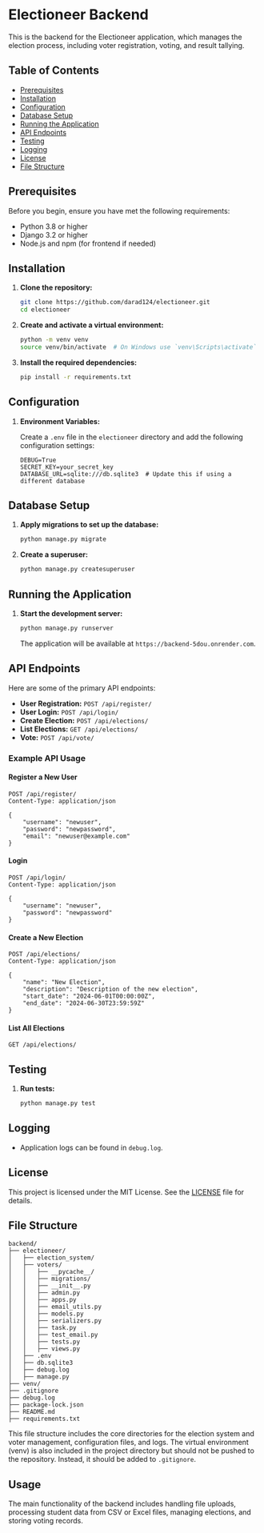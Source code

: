 
# Electioneer Backend

This is the backend for the Electioneer application, which manages the election process, including voter registration, voting, and result tallying.

## Table of Contents

- [Prerequisites](#prerequisites)
- [Installation](#installation)
- [Configuration](#configuration)
- [Database Setup](#database-setup)
- [Running the Application](#running-the-application)
- [API Endpoints](#api-endpoints)
- [Testing](#testing)
- [Logging](#logging)
- [License](#license)
- [File Structure](#file-structure)

## Prerequisites

Before you begin, ensure you have met the following requirements:

- Python 3.8 or higher
- Django 3.2 or higher
- Node.js and npm (for frontend if needed)

## Installation

1. **Clone the repository:**

   ```bash
   git clone https://github.com/darad124/electioneer.git
   cd electioneer
   ```

2. **Create and activate a virtual environment:**

   ```bash
   python -m venv venv
   source venv/bin/activate  # On Windows use `venv\Scripts\activate`
   ```

3. **Install the required dependencies:**

   ```bash
   pip install -r requirements.txt
   ```

## Configuration

1. **Environment Variables:**

   Create a `.env` file in the `electioneer` directory and add the following configuration settings:

   ```plaintext
   DEBUG=True
   SECRET_KEY=your_secret_key
   DATABASE_URL=sqlite:///db.sqlite3  # Update this if using a different database
   ```

## Database Setup

1. **Apply migrations to set up the database:**

   ```bash
   python manage.py migrate
   ```

2. **Create a superuser:**

   ```bash
   python manage.py createsuperuser
   ```

## Running the Application

1. **Start the development server:**

   ```bash
   python manage.py runserver
   ```

   The application will be available at `https://backend-5dou.onrender.com`.

## API Endpoints

Here are some of the primary API endpoints:

- **User Registration:** `POST /api/register/`
- **User Login:** `POST /api/login/`
- **Create Election:** `POST /api/elections/`
- **List Elections:** `GET /api/elections/`
- **Vote:** `POST /api/vote/`

### Example API Usage

#### Register a New User

```http
POST /api/register/
Content-Type: application/json

{
    "username": "newuser",
    "password": "newpassword",
    "email": "newuser@example.com"
}
```

#### Login

```http
POST /api/login/
Content-Type: application/json

{
    "username": "newuser",
    "password": "newpassword"
}
```

#### Create a New Election

```http
POST /api/elections/
Content-Type: application/json

{
    "name": "New Election",
    "description": "Description of the new election",
    "start_date": "2024-06-01T00:00:00Z",
    "end_date": "2024-06-30T23:59:59Z"
}
```

#### List All Elections

```http
GET /api/elections/
```

## Testing

1. **Run tests:**

   ```bash
   python manage.py test
   ```

## Logging

- Application logs can be found in `debug.log`.

## License

This project is licensed under the MIT License. See the [LICENSE](LICENSE) file for details.

## File Structure

```
backend/
├── electioneer/
│   ├── election_system/
│   ├── voters/
│   │   ├── __pycache__/
│   │   ├── migrations/
│   │   ├── __init__.py
│   │   ├── admin.py
│   │   ├── apps.py
│   │   ├── email_utils.py
│   │   ├── models.py
│   │   ├── serializers.py
│   │   ├── task.py
│   │   ├── test_email.py
│   │   ├── tests.py
│   │   ├── views.py
│   ├── .env
│   ├── db.sqlite3
│   ├── debug.log
│   ├── manage.py
├── venv/
├── .gitignore
├── debug.log
├── package-lock.json
├── README.md
├── requirements.txt
```

This file structure includes the core directories for the election system and voter management, configuration files, and logs. The virtual environment (venv) is also included in the project directory but should not be pushed to the repository. Instead, it should be added to `.gitignore`.

## Usage

The main functionality of the backend includes handling file uploads, processing student data from CSV or Excel files, managing elections, and storing voting records.
